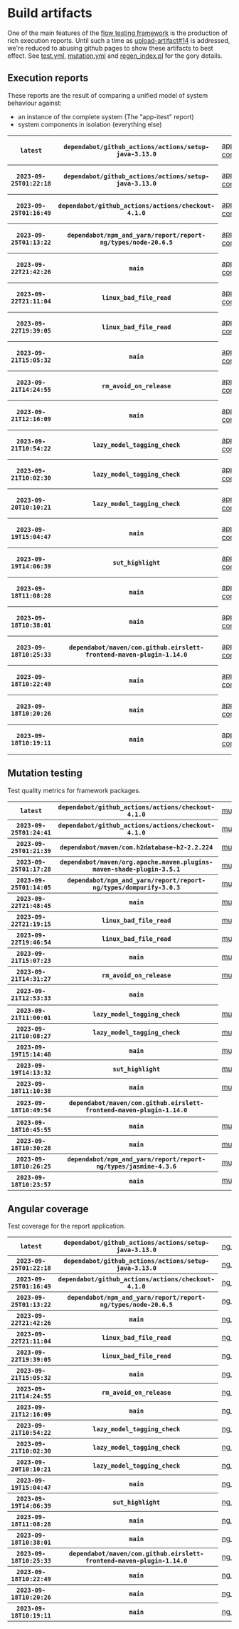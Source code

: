 # Build artifacts

One of the main features of the [flow testing framework](https://github.com/Mastercard/flow) is the production of rich execution reports.
Until such a time as [upload-artifact#14](https://github.com/actions/upload-artifact/issues/14) is addressed, we're reduced to abusing github pages to show these artifacts to best effect.
See [test.yml](https://github.com/Mastercard/flow/blob/main/.github/workflows/test.yml), [mutation.yml](https://github.com/Mastercard/flow/blob/main/.github/workflows/mutation.yml) and [regen_index.pl](https://github.com/Mastercard/flow/blob/pages/regen_index.pl) for the gory details.

## Execution reports

These reports are the result of comparing a unified model of system behaviour against:
 * an instance of the complete system (The "app-itest" report)
 * system components in isolation (everything else)

<!-- start:execution -->
<table>
	<tbody>
		<tr> <th><code>latest</code></th>
			 <th><code>dependabot/github_actions/actions/setup-java-3.13.0</code></th>
			<td><a href="execution/latest/example/app-core/target/mctf/latest/index.html">app-core</a></td>
			<td><a href="execution/latest/example/app-histogram/target/mctf/latest/index.html">app-histogram</a></td>
			<td><a href="execution/latest/example/app-itest/target/mctf/latest/index.html">app-itest</a></td>
			<td><a href="execution/latest/example/app-queue/target/mctf/latest/index.html">app-queue</a></td>
			<td><a href="execution/latest/example/app-store/target/mctf/latest/index.html">app-store</a></td>
			<td><a href="execution/latest/example/app-ui/target/mctf/latest/index.html">app-ui</a></td>
			<td><a href="execution/latest/example/app-web-ui/target/mctf/latest/index.html">app-web-ui</a></td>
		</tr>
		<tr> <th><code>2023-09-25T01:22:18</code></th>
			 <th><code>dependabot/github_actions/actions/setup-java-3.13.0</code></th>
			<td><a href="execution/1695604938/example/app-core/target/mctf/latest/index.html">app-core</a></td>
			<td><a href="execution/1695604938/example/app-histogram/target/mctf/latest/index.html">app-histogram</a></td>
			<td><a href="execution/1695604938/example/app-itest/target/mctf/latest/index.html">app-itest</a></td>
			<td><a href="execution/1695604938/example/app-queue/target/mctf/latest/index.html">app-queue</a></td>
			<td><a href="execution/1695604938/example/app-store/target/mctf/latest/index.html">app-store</a></td>
			<td><a href="execution/1695604938/example/app-ui/target/mctf/latest/index.html">app-ui</a></td>
			<td><a href="execution/1695604938/example/app-web-ui/target/mctf/latest/index.html">app-web-ui</a></td>
		</tr>
		<tr> <th><code>2023-09-25T01:16:49</code></th>
			 <th><code>dependabot/github_actions/actions/checkout-4.1.0</code></th>
			<td><a href="execution/1695604609/example/app-core/target/mctf/latest/index.html">app-core</a></td>
			<td><a href="execution/1695604609/example/app-histogram/target/mctf/latest/index.html">app-histogram</a></td>
			<td><a href="execution/1695604609/example/app-itest/target/mctf/latest/index.html">app-itest</a></td>
			<td><a href="execution/1695604609/example/app-queue/target/mctf/latest/index.html">app-queue</a></td>
			<td><a href="execution/1695604609/example/app-store/target/mctf/latest/index.html">app-store</a></td>
			<td><a href="execution/1695604609/example/app-ui/target/mctf/latest/index.html">app-ui</a></td>
			<td><a href="execution/1695604609/example/app-web-ui/target/mctf/latest/index.html">app-web-ui</a></td>
		</tr>
		<tr> <th><code>2023-09-25T01:13:22</code></th>
			 <th><code>dependabot/npm_and_yarn/report/report-ng/types/node-20.6.5</code></th>
			<td><a href="execution/1695604402/example/app-core/target/mctf/latest/index.html">app-core</a></td>
			<td><a href="execution/1695604402/example/app-histogram/target/mctf/latest/index.html">app-histogram</a></td>
			<td><a href="execution/1695604402/example/app-itest/target/mctf/latest/index.html">app-itest</a></td>
			<td><a href="execution/1695604402/example/app-queue/target/mctf/latest/index.html">app-queue</a></td>
			<td><a href="execution/1695604402/example/app-store/target/mctf/latest/index.html">app-store</a></td>
			<td><a href="execution/1695604402/example/app-ui/target/mctf/latest/index.html">app-ui</a></td>
			<td><a href="execution/1695604402/example/app-web-ui/target/mctf/latest/index.html">app-web-ui</a></td>
		</tr>
		<tr> <th><code>2023-09-22T21:42:26</code></th>
			 <th><code>main</code></th>
			<td><a href="execution/1695418946/example/app-core/target/mctf/latest/index.html">app-core</a></td>
			<td><a href="execution/1695418946/example/app-histogram/target/mctf/latest/index.html">app-histogram</a></td>
			<td><a href="execution/1695418946/example/app-itest/target/mctf/latest/index.html">app-itest</a></td>
			<td><a href="execution/1695418946/example/app-queue/target/mctf/latest/index.html">app-queue</a></td>
			<td><a href="execution/1695418946/example/app-store/target/mctf/latest/index.html">app-store</a></td>
			<td><a href="execution/1695418946/example/app-ui/target/mctf/latest/index.html">app-ui</a></td>
			<td><a href="execution/1695418946/example/app-web-ui/target/mctf/latest/index.html">app-web-ui</a></td>
		</tr>
		<tr> <th><code>2023-09-22T21:11:04</code></th>
			 <th><code>linux_bad_file_read</code></th>
			<td><a href="execution/1695417064/example/app-core/target/mctf/latest/index.html">app-core</a></td>
			<td><a href="execution/1695417064/example/app-histogram/target/mctf/latest/index.html">app-histogram</a></td>
			<td><a href="execution/1695417064/example/app-itest/target/mctf/latest/index.html">app-itest</a></td>
			<td><a href="execution/1695417064/example/app-queue/target/mctf/latest/index.html">app-queue</a></td>
			<td><a href="execution/1695417064/example/app-store/target/mctf/latest/index.html">app-store</a></td>
			<td><a href="execution/1695417064/example/app-ui/target/mctf/latest/index.html">app-ui</a></td>
			<td><a href="execution/1695417064/example/app-web-ui/target/mctf/latest/index.html">app-web-ui</a></td>
		</tr>
		<tr> <th><code>2023-09-22T19:39:05</code></th>
			 <th><code>linux_bad_file_read</code></th>
			<td><a href="execution/1695411545/example/app-core/target/mctf/latest/index.html">app-core</a></td>
			<td><a href="execution/1695411545/example/app-histogram/target/mctf/latest/index.html">app-histogram</a></td>
			<td><a href="execution/1695411545/example/app-itest/target/mctf/latest/index.html">app-itest</a></td>
			<td><a href="execution/1695411545/example/app-queue/target/mctf/latest/index.html">app-queue</a></td>
			<td><a href="execution/1695411545/example/app-store/target/mctf/latest/index.html">app-store</a></td>
			<td><a href="execution/1695411545/example/app-ui/target/mctf/latest/index.html">app-ui</a></td>
			<td><a href="execution/1695411545/example/app-web-ui/target/mctf/latest/index.html">app-web-ui</a></td>
		</tr>
		<tr> <th><code>2023-09-21T15:05:32</code></th>
			 <th><code>main</code></th>
			<td><a href="execution/1695308732/example/app-core/target/mctf/latest/index.html">app-core</a></td>
			<td><a href="execution/1695308732/example/app-histogram/target/mctf/latest/index.html">app-histogram</a></td>
			<td><a href="execution/1695308732/example/app-itest/target/mctf/latest/index.html">app-itest</a></td>
			<td><a href="execution/1695308732/example/app-queue/target/mctf/latest/index.html">app-queue</a></td>
			<td><a href="execution/1695308732/example/app-store/target/mctf/latest/index.html">app-store</a></td>
			<td><a href="execution/1695308732/example/app-ui/target/mctf/latest/index.html">app-ui</a></td>
			<td><a href="execution/1695308732/example/app-web-ui/target/mctf/latest/index.html">app-web-ui</a></td>
		</tr>
		<tr> <th><code>2023-09-21T14:24:55</code></th>
			 <th><code>rm_avoid_on_release</code></th>
			<td><a href="execution/1695306295/example/app-core/target/mctf/latest/index.html">app-core</a></td>
			<td><a href="execution/1695306295/example/app-histogram/target/mctf/latest/index.html">app-histogram</a></td>
			<td><a href="execution/1695306295/example/app-itest/target/mctf/latest/index.html">app-itest</a></td>
			<td><a href="execution/1695306295/example/app-queue/target/mctf/latest/index.html">app-queue</a></td>
			<td><a href="execution/1695306295/example/app-store/target/mctf/latest/index.html">app-store</a></td>
			<td><a href="execution/1695306295/example/app-ui/target/mctf/latest/index.html">app-ui</a></td>
			<td><a href="execution/1695306295/example/app-web-ui/target/mctf/latest/index.html">app-web-ui</a></td>
		</tr>
		<tr> <th><code>2023-09-21T12:16:09</code></th>
			 <th><code>main</code></th>
			<td><a href="execution/1695298569/example/app-core/target/mctf/latest/index.html">app-core</a></td>
			<td><a href="execution/1695298569/example/app-histogram/target/mctf/latest/index.html">app-histogram</a></td>
			<td><a href="execution/1695298569/example/app-itest/target/mctf/latest/index.html">app-itest</a></td>
			<td><a href="execution/1695298569/example/app-queue/target/mctf/latest/index.html">app-queue</a></td>
			<td><a href="execution/1695298569/example/app-store/target/mctf/latest/index.html">app-store</a></td>
			<td><a href="execution/1695298569/example/app-ui/target/mctf/latest/index.html">app-ui</a></td>
			<td><a href="execution/1695298569/example/app-web-ui/target/mctf/latest/index.html">app-web-ui</a></td>
		</tr>
		<tr> <th><code>2023-09-21T10:54:22</code></th>
			 <th><code>lazy_model_tagging_check</code></th>
			<td><a href="execution/1695293662/example/app-core/target/mctf/latest/index.html">app-core</a></td>
			<td><a href="execution/1695293662/example/app-histogram/target/mctf/latest/index.html">app-histogram</a></td>
			<td><a href="execution/1695293662/example/app-itest/target/mctf/latest/index.html">app-itest</a></td>
			<td><a href="execution/1695293662/example/app-queue/target/mctf/latest/index.html">app-queue</a></td>
			<td><a href="execution/1695293662/example/app-store/target/mctf/latest/index.html">app-store</a></td>
			<td><a href="execution/1695293662/example/app-ui/target/mctf/latest/index.html">app-ui</a></td>
			<td><a href="execution/1695293662/example/app-web-ui/target/mctf/latest/index.html">app-web-ui</a></td>
		</tr>
		<tr> <th><code>2023-09-21T10:02:30</code></th>
			 <th><code>lazy_model_tagging_check</code></th>
			<td><a href="execution/1695290550/example/app-core/target/mctf/latest/index.html">app-core</a></td>
			<td><a href="execution/1695290550/example/app-histogram/target/mctf/latest/index.html">app-histogram</a></td>
			<td><a href="execution/1695290550/example/app-itest/target/mctf/latest/index.html">app-itest</a></td>
			<td><a href="execution/1695290550/example/app-queue/target/mctf/latest/index.html">app-queue</a></td>
			<td><a href="execution/1695290550/example/app-store/target/mctf/latest/index.html">app-store</a></td>
			<td><a href="execution/1695290550/example/app-ui/target/mctf/latest/index.html">app-ui</a></td>
			<td><a href="execution/1695290550/example/app-web-ui/target/mctf/latest/index.html">app-web-ui</a></td>
		</tr>
		<tr> <th><code>2023-09-20T10:10:21</code></th>
			 <th><code>lazy_model_tagging_check</code></th>
			<td><a href="execution/1695204621/example/app-core/target/mctf/latest/index.html">app-core</a></td>
			<td><a href="execution/1695204621/example/app-histogram/target/mctf/latest/index.html">app-histogram</a></td>
			<td><a href="execution/1695204621/example/app-itest/target/mctf/latest/index.html">app-itest</a></td>
			<td><a href="execution/1695204621/example/app-queue/target/mctf/latest/index.html">app-queue</a></td>
			<td><a href="execution/1695204621/example/app-store/target/mctf/latest/index.html">app-store</a></td>
			<td><a href="execution/1695204621/example/app-ui/target/mctf/latest/index.html">app-ui</a></td>
			<td><a href="execution/1695204621/example/app-web-ui/target/mctf/latest/index.html">app-web-ui</a></td>
		</tr>
		<tr> <th><code>2023-09-19T15:04:47</code></th>
			 <th><code>main</code></th>
			<td><a href="execution/1695135887/example/app-core/target/mctf/latest/index.html">app-core</a></td>
			<td><a href="execution/1695135887/example/app-histogram/target/mctf/latest/index.html">app-histogram</a></td>
			<td><a href="execution/1695135887/example/app-itest/target/mctf/latest/index.html">app-itest</a></td>
			<td><a href="execution/1695135887/example/app-queue/target/mctf/latest/index.html">app-queue</a></td>
			<td><a href="execution/1695135887/example/app-store/target/mctf/latest/index.html">app-store</a></td>
			<td><a href="execution/1695135887/example/app-ui/target/mctf/latest/index.html">app-ui</a></td>
			<td><a href="execution/1695135887/example/app-web-ui/target/mctf/latest/index.html">app-web-ui</a></td>
		</tr>
		<tr> <th><code>2023-09-19T14:06:39</code></th>
			 <th><code>sut_highlight</code></th>
			<td><a href="execution/1695132399/example/app-core/target/mctf/latest/index.html">app-core</a></td>
			<td><a href="execution/1695132399/example/app-histogram/target/mctf/latest/index.html">app-histogram</a></td>
			<td><a href="execution/1695132399/example/app-itest/target/mctf/latest/index.html">app-itest</a></td>
			<td><a href="execution/1695132399/example/app-queue/target/mctf/latest/index.html">app-queue</a></td>
			<td><a href="execution/1695132399/example/app-store/target/mctf/latest/index.html">app-store</a></td>
			<td><a href="execution/1695132399/example/app-ui/target/mctf/latest/index.html">app-ui</a></td>
			<td><a href="execution/1695132399/example/app-web-ui/target/mctf/latest/index.html">app-web-ui</a></td>
		</tr>
		<tr> <th><code>2023-09-18T11:08:28</code></th>
			 <th><code>main</code></th>
			<td><a href="execution/1695035308/example/app-core/target/mctf/latest/index.html">app-core</a></td>
			<td><a href="execution/1695035308/example/app-histogram/target/mctf/latest/index.html">app-histogram</a></td>
			<td><a href="execution/1695035308/example/app-itest/target/mctf/latest/index.html">app-itest</a></td>
			<td><a href="execution/1695035308/example/app-queue/target/mctf/latest/index.html">app-queue</a></td>
			<td><a href="execution/1695035308/example/app-store/target/mctf/latest/index.html">app-store</a></td>
			<td><a href="execution/1695035308/example/app-ui/target/mctf/latest/index.html">app-ui</a></td>
			<td><a href="execution/1695035308/example/app-web-ui/target/mctf/latest/index.html">app-web-ui</a></td>
		</tr>
		<tr> <th><code>2023-09-18T10:38:01</code></th>
			 <th><code>main</code></th>
			<td><a href="execution/1695033481/example/app-core/target/mctf/latest/index.html">app-core</a></td>
			<td><a href="execution/1695033481/example/app-histogram/target/mctf/latest/index.html">app-histogram</a></td>
			<td><a href="execution/1695033481/example/app-itest/target/mctf/latest/index.html">app-itest</a></td>
			<td><a href="execution/1695033481/example/app-queue/target/mctf/latest/index.html">app-queue</a></td>
			<td><a href="execution/1695033481/example/app-store/target/mctf/latest/index.html">app-store</a></td>
			<td><a href="execution/1695033481/example/app-ui/target/mctf/latest/index.html">app-ui</a></td>
			<td><a href="execution/1695033481/example/app-web-ui/target/mctf/latest/index.html">app-web-ui</a></td>
		</tr>
		<tr> <th><code>2023-09-18T10:25:33</code></th>
			 <th><code>dependabot/maven/com.github.eirslett-frontend-maven-plugin-1.14.0</code></th>
			<td><a href="execution/1695032733/example/app-core/target/mctf/latest/index.html">app-core</a></td>
			<td><a href="execution/1695032733/example/app-histogram/target/mctf/latest/index.html">app-histogram</a></td>
			<td><a href="execution/1695032733/example/app-itest/target/mctf/latest/index.html">app-itest</a></td>
			<td><a href="execution/1695032733/example/app-queue/target/mctf/latest/index.html">app-queue</a></td>
			<td><a href="execution/1695032733/example/app-store/target/mctf/latest/index.html">app-store</a></td>
			<td><a href="execution/1695032733/example/app-ui/target/mctf/latest/index.html">app-ui</a></td>
			<td><a href="execution/1695032733/example/app-web-ui/target/mctf/latest/index.html">app-web-ui</a></td>
		</tr>
		<tr> <th><code>2023-09-18T10:22:49</code></th>
			 <th><code>main</code></th>
			<td><a href="execution/1695032569/example/app-core/target/mctf/latest/index.html">app-core</a></td>
			<td><a href="execution/1695032569/example/app-histogram/target/mctf/latest/index.html">app-histogram</a></td>
			<td><a href="execution/1695032569/example/app-itest/target/mctf/latest/index.html">app-itest</a></td>
			<td><a href="execution/1695032569/example/app-queue/target/mctf/latest/index.html">app-queue</a></td>
			<td><a href="execution/1695032569/example/app-store/target/mctf/latest/index.html">app-store</a></td>
			<td><a href="execution/1695032569/example/app-ui/target/mctf/latest/index.html">app-ui</a></td>
			<td><a href="execution/1695032569/example/app-web-ui/target/mctf/latest/index.html">app-web-ui</a></td>
		</tr>
		<tr> <th><code>2023-09-18T10:20:26</code></th>
			 <th><code>main</code></th>
			<td><a href="execution/1695032426/example/app-core/target/mctf/latest/index.html">app-core</a></td>
			<td><a href="execution/1695032426/example/app-histogram/target/mctf/latest/index.html">app-histogram</a></td>
			<td><a href="execution/1695032426/example/app-itest/target/mctf/latest/index.html">app-itest</a></td>
			<td><a href="execution/1695032426/example/app-queue/target/mctf/latest/index.html">app-queue</a></td>
			<td><a href="execution/1695032426/example/app-store/target/mctf/latest/index.html">app-store</a></td>
			<td><a href="execution/1695032426/example/app-ui/target/mctf/latest/index.html">app-ui</a></td>
			<td><a href="execution/1695032426/example/app-web-ui/target/mctf/latest/index.html">app-web-ui</a></td>
		</tr>
		<tr> <th><code>2023-09-18T10:19:11</code></th>
			 <th><code>main</code></th>
			<td><a href="execution/1695032351/example/app-core/target/mctf/latest/index.html">app-core</a></td>
			<td><a href="execution/1695032351/example/app-histogram/target/mctf/latest/index.html">app-histogram</a></td>
			<td><a href="execution/1695032351/example/app-itest/target/mctf/latest/index.html">app-itest</a></td>
			<td><a href="execution/1695032351/example/app-queue/target/mctf/latest/index.html">app-queue</a></td>
			<td><a href="execution/1695032351/example/app-store/target/mctf/latest/index.html">app-store</a></td>
			<td><a href="execution/1695032351/example/app-ui/target/mctf/latest/index.html">app-ui</a></td>
			<td><a href="execution/1695032351/example/app-web-ui/target/mctf/latest/index.html">app-web-ui</a></td>
		</tr>
	</tbody>
</table>
<!-- end:execution -->

## Mutation testing

Test quality metrics for framework packages.

<!-- start:mutation -->
<table>
	<tbody>
		<tr> <th><code>latest</code></th>
			 <th><code>dependabot/github_actions/actions/checkout-4.1.0</code></th>
			<td><a href="mutation/latest/mutation_report/index.html">mutation</a></td>
			<td></td>
			<td></td>
			<td></td>
			<td></td>
			<td></td>
			<td></td>
			<td></td>
			<td></td>
			<td></td>
			<td></td>
			<td></td>
			<td></td>
			<td></td>
		</tr>
		<tr> <th><code>2023-09-25T01:24:41</code></th>
			 <th><code>dependabot/github_actions/actions/checkout-4.1.0</code></th>
			<td><a href="mutation/1695605081/mutation_report/index.html">mutation</a></td>
			<td></td>
			<td></td>
			<td></td>
			<td></td>
			<td></td>
			<td></td>
			<td></td>
			<td></td>
			<td></td>
			<td></td>
			<td></td>
			<td></td>
			<td></td>
		</tr>
		<tr> <th><code>2023-09-25T01:21:39</code></th>
			 <th><code>dependabot/maven/com.h2database-h2-2.2.224</code></th>
			<td><a href="mutation/1695604899/mutation_report/index.html">mutation</a></td>
			<td></td>
			<td></td>
			<td></td>
			<td></td>
			<td></td>
			<td></td>
			<td></td>
			<td></td>
			<td></td>
			<td></td>
			<td></td>
			<td></td>
			<td></td>
		</tr>
		<tr> <th><code>2023-09-25T01:17:28</code></th>
			 <th><code>dependabot/maven/org.apache.maven.plugins-maven-shade-plugin-3.5.1</code></th>
			<td><a href="mutation/1695604648/mutation_report/index.html">mutation</a></td>
			<td></td>
			<td></td>
			<td></td>
			<td></td>
			<td></td>
			<td></td>
			<td></td>
			<td></td>
			<td></td>
			<td></td>
			<td></td>
			<td></td>
			<td></td>
		</tr>
		<tr> <th><code>2023-09-25T01:14:05</code></th>
			 <th><code>dependabot/npm_and_yarn/report/report-ng/types/dompurify-3.0.3</code></th>
			<td><a href="mutation/1695604445/mutation_report/index.html">mutation</a></td>
			<td></td>
			<td></td>
			<td></td>
			<td></td>
			<td></td>
			<td></td>
			<td></td>
			<td></td>
			<td></td>
			<td></td>
			<td></td>
			<td></td>
			<td></td>
		</tr>
		<tr> <th><code>2023-09-22T21:48:45</code></th>
			 <th><code>main</code></th>
			<td><a href="mutation/1695419325/mutation_report/index.html">mutation</a></td>
			<td></td>
			<td></td>
			<td></td>
			<td></td>
			<td></td>
			<td></td>
			<td></td>
			<td></td>
			<td></td>
			<td></td>
			<td></td>
			<td></td>
			<td></td>
		</tr>
		<tr> <th><code>2023-09-22T21:19:15</code></th>
			 <th><code>linux_bad_file_read</code></th>
			<td><a href="mutation/1695417555/mutation_report/index.html">mutation</a></td>
			<td></td>
			<td></td>
			<td></td>
			<td></td>
			<td></td>
			<td></td>
			<td></td>
			<td></td>
			<td></td>
			<td></td>
			<td></td>
			<td></td>
			<td></td>
		</tr>
		<tr> <th><code>2023-09-22T19:46:54</code></th>
			 <th><code>linux_bad_file_read</code></th>
			<td><a href="mutation/1695412014/mutation_report/index.html">mutation</a></td>
			<td></td>
			<td></td>
			<td></td>
			<td></td>
			<td></td>
			<td></td>
			<td></td>
			<td></td>
			<td></td>
			<td></td>
			<td></td>
			<td></td>
			<td></td>
		</tr>
		<tr> <th><code>2023-09-21T15:07:23</code></th>
			 <th><code>main</code></th>
			<td><a href="mutation/1695308843/mutation_report/index.html">mutation</a></td>
			<td></td>
			<td></td>
			<td></td>
			<td></td>
			<td></td>
			<td></td>
			<td></td>
			<td></td>
			<td></td>
			<td></td>
			<td></td>
			<td></td>
			<td></td>
		</tr>
		<tr> <th><code>2023-09-21T14:31:27</code></th>
			 <th><code>rm_avoid_on_release</code></th>
			<td><a href="mutation/1695306687/mutation_report/index.html">mutation</a></td>
			<td></td>
			<td></td>
			<td></td>
			<td></td>
			<td></td>
			<td></td>
			<td></td>
			<td></td>
			<td></td>
			<td></td>
			<td></td>
			<td></td>
			<td></td>
		</tr>
		<tr> <th><code>2023-09-21T12:53:33</code></th>
			 <th><code>main</code></th>
			<td></td>
			<td><a href="mutation/1695300813/mutation_report/index.html">mutation_report</a></td>
			<td><a href="mutation/1695300813/project_mutation_reports/api/target/pit-reports/index.html">project_mutation_reports/api/target/pit-reports</a></td>
			<td><a href="mutation/1695300813/project_mutation_reports/builder/target/pit-reports/index.html">project_mutation_reports/builder/target/pit-reports</a></td>
			<td><a href="mutation/1695300813/project_mutation_reports/message/message-core/target/pit-reports/index.html">project_mutation_reports/message/message-core/target/pit-reports</a></td>
			<td><a href="mutation/1695300813/project_mutation_reports/message/message-http/target/pit-reports/index.html">project_mutation_reports/message/message-http/target/pit-reports</a></td>
			<td><a href="mutation/1695300813/project_mutation_reports/message/message-json/target/pit-reports/index.html">project_mutation_reports/message/message-json/target/pit-reports</a></td>
			<td><a href="mutation/1695300813/project_mutation_reports/message/message-sql/target/pit-reports/index.html">project_mutation_reports/message/message-sql/target/pit-reports</a></td>
			<td><a href="mutation/1695300813/project_mutation_reports/message/message-text/target/pit-reports/index.html">project_mutation_reports/message/message-text/target/pit-reports</a></td>
			<td><a href="mutation/1695300813/project_mutation_reports/message/message-web/target/pit-reports/index.html">project_mutation_reports/message/message-web/target/pit-reports</a></td>
			<td><a href="mutation/1695300813/project_mutation_reports/message/message-xml/target/pit-reports/index.html">project_mutation_reports/message/message-xml/target/pit-reports</a></td>
			<td><a href="mutation/1695300813/project_mutation_reports/model/target/pit-reports/index.html">project_mutation_reports/model/target/pit-reports</a></td>
			<td><a href="mutation/1695300813/project_mutation_reports/validation/validation-core/target/pit-reports/index.html">project_mutation_reports/validation/validation-core/target/pit-reports</a></td>
			<td><a href="mutation/1695300813/project_mutation_reports/validation/validation-junit5/target/pit-reports/index.html">project_mutation_reports/validation/validation-junit5/target/pit-reports</a></td>
		</tr>
		<tr> <th><code>2023-09-21T11:00:01</code></th>
			 <th><code>lazy_model_tagging_check</code></th>
			<td><a href="mutation/1695294001/mutation_report/index.html">mutation</a></td>
			<td></td>
			<td></td>
			<td></td>
			<td></td>
			<td></td>
			<td></td>
			<td></td>
			<td></td>
			<td></td>
			<td></td>
			<td></td>
			<td></td>
			<td></td>
		</tr>
		<tr> <th><code>2023-09-21T10:08:27</code></th>
			 <th><code>lazy_model_tagging_check</code></th>
			<td><a href="mutation/1695290907/mutation_report/index.html">mutation</a></td>
			<td></td>
			<td></td>
			<td></td>
			<td></td>
			<td></td>
			<td></td>
			<td></td>
			<td></td>
			<td></td>
			<td></td>
			<td></td>
			<td></td>
			<td></td>
		</tr>
		<tr> <th><code>2023-09-19T15:14:40</code></th>
			 <th><code>main</code></th>
			<td><a href="mutation/1695136480/mutation_report/index.html">mutation</a></td>
			<td></td>
			<td></td>
			<td></td>
			<td></td>
			<td></td>
			<td></td>
			<td></td>
			<td></td>
			<td></td>
			<td></td>
			<td></td>
			<td></td>
			<td></td>
		</tr>
		<tr> <th><code>2023-09-19T14:13:32</code></th>
			 <th><code>sut_highlight</code></th>
			<td><a href="mutation/1695132812/mutation_report/index.html">mutation</a></td>
			<td></td>
			<td></td>
			<td></td>
			<td></td>
			<td></td>
			<td></td>
			<td></td>
			<td></td>
			<td></td>
			<td></td>
			<td></td>
			<td></td>
			<td></td>
		</tr>
		<tr> <th><code>2023-09-18T11:10:38</code></th>
			 <th><code>main</code></th>
			<td><a href="mutation/1695035438/mutation_report/index.html">mutation</a></td>
			<td></td>
			<td></td>
			<td></td>
			<td></td>
			<td></td>
			<td></td>
			<td></td>
			<td></td>
			<td></td>
			<td></td>
			<td></td>
			<td></td>
			<td></td>
		</tr>
		<tr> <th><code>2023-09-18T10:49:54</code></th>
			 <th><code>dependabot/maven/com.github.eirslett-frontend-maven-plugin-1.14.0</code></th>
			<td></td>
			<td><a href="mutation/1695034194/mutation_report/index.html">mutation_report</a></td>
			<td><a href="mutation/1695034194/project_mutation_reports/api/target/pit-reports/index.html">project_mutation_reports/api/target/pit-reports</a></td>
			<td></td>
			<td><a href="mutation/1695034194/project_mutation_reports/message/message-core/target/pit-reports/index.html">project_mutation_reports/message/message-core/target/pit-reports</a></td>
			<td><a href="mutation/1695034194/project_mutation_reports/message/message-http/target/pit-reports/index.html">project_mutation_reports/message/message-http/target/pit-reports</a></td>
			<td><a href="mutation/1695034194/project_mutation_reports/message/message-json/target/pit-reports/index.html">project_mutation_reports/message/message-json/target/pit-reports</a></td>
			<td><a href="mutation/1695034194/project_mutation_reports/message/message-sql/target/pit-reports/index.html">project_mutation_reports/message/message-sql/target/pit-reports</a></td>
			<td><a href="mutation/1695034194/project_mutation_reports/message/message-text/target/pit-reports/index.html">project_mutation_reports/message/message-text/target/pit-reports</a></td>
			<td></td>
			<td></td>
			<td></td>
			<td></td>
			<td></td>
		</tr>
		<tr> <th><code>2023-09-18T10:45:55</code></th>
			 <th><code>main</code></th>
			<td><a href="mutation/1695033955/mutation_report/index.html">mutation</a></td>
			<td></td>
			<td></td>
			<td></td>
			<td></td>
			<td></td>
			<td></td>
			<td></td>
			<td></td>
			<td></td>
			<td></td>
			<td></td>
			<td></td>
			<td></td>
		</tr>
		<tr> <th><code>2023-09-18T10:30:28</code></th>
			 <th><code>main</code></th>
			<td><a href="mutation/1695033028/mutation_report/index.html">mutation</a></td>
			<td></td>
			<td></td>
			<td></td>
			<td></td>
			<td></td>
			<td></td>
			<td></td>
			<td></td>
			<td></td>
			<td></td>
			<td></td>
			<td></td>
			<td></td>
		</tr>
		<tr> <th><code>2023-09-18T10:26:25</code></th>
			 <th><code>dependabot/npm_and_yarn/report/report-ng/types/jasmine-4.3.6</code></th>
			<td><a href="mutation/1695032785/mutation_report/index.html">mutation</a></td>
			<td></td>
			<td></td>
			<td></td>
			<td></td>
			<td></td>
			<td></td>
			<td></td>
			<td></td>
			<td></td>
			<td></td>
			<td></td>
			<td></td>
			<td></td>
		</tr>
		<tr> <th><code>2023-09-18T10:23:57</code></th>
			 <th><code>main</code></th>
			<td><a href="mutation/1695032637/mutation_report/index.html">mutation</a></td>
			<td></td>
			<td></td>
			<td></td>
			<td></td>
			<td></td>
			<td></td>
			<td></td>
			<td></td>
			<td></td>
			<td></td>
			<td></td>
			<td></td>
			<td></td>
		</tr>
	</tbody>
</table>
<!-- end:mutation -->

## Angular coverage

Test coverage for the report application.

<!-- start:ng_coverage -->
<table>
	<tbody>
		<tr> <th><code>latest</code></th>
			 <th><code>dependabot/github_actions/actions/setup-java-3.13.0</code></th>
			<td><a href="ng_coverage/latest/report/index.html">ng_coverage</a></td>
		</tr>
		<tr> <th><code>2023-09-25T01:22:18</code></th>
			 <th><code>dependabot/github_actions/actions/setup-java-3.13.0</code></th>
			<td><a href="ng_coverage/1695604938/report/index.html">ng_coverage</a></td>
		</tr>
		<tr> <th><code>2023-09-25T01:16:49</code></th>
			 <th><code>dependabot/github_actions/actions/checkout-4.1.0</code></th>
			<td><a href="ng_coverage/1695604609/report/index.html">ng_coverage</a></td>
		</tr>
		<tr> <th><code>2023-09-25T01:13:22</code></th>
			 <th><code>dependabot/npm_and_yarn/report/report-ng/types/node-20.6.5</code></th>
			<td><a href="ng_coverage/1695604402/report/index.html">ng_coverage</a></td>
		</tr>
		<tr> <th><code>2023-09-22T21:42:26</code></th>
			 <th><code>main</code></th>
			<td><a href="ng_coverage/1695418946/report/index.html">ng_coverage</a></td>
		</tr>
		<tr> <th><code>2023-09-22T21:11:04</code></th>
			 <th><code>linux_bad_file_read</code></th>
			<td><a href="ng_coverage/1695417064/report/index.html">ng_coverage</a></td>
		</tr>
		<tr> <th><code>2023-09-22T19:39:05</code></th>
			 <th><code>linux_bad_file_read</code></th>
			<td><a href="ng_coverage/1695411545/report/index.html">ng_coverage</a></td>
		</tr>
		<tr> <th><code>2023-09-21T15:05:32</code></th>
			 <th><code>main</code></th>
			<td><a href="ng_coverage/1695308732/report/index.html">ng_coverage</a></td>
		</tr>
		<tr> <th><code>2023-09-21T14:24:55</code></th>
			 <th><code>rm_avoid_on_release</code></th>
			<td><a href="ng_coverage/1695306295/report/index.html">ng_coverage</a></td>
		</tr>
		<tr> <th><code>2023-09-21T12:16:09</code></th>
			 <th><code>main</code></th>
			<td><a href="ng_coverage/1695298569/report/index.html">ng_coverage</a></td>
		</tr>
		<tr> <th><code>2023-09-21T10:54:22</code></th>
			 <th><code>lazy_model_tagging_check</code></th>
			<td><a href="ng_coverage/1695293662/report/index.html">ng_coverage</a></td>
		</tr>
		<tr> <th><code>2023-09-21T10:02:30</code></th>
			 <th><code>lazy_model_tagging_check</code></th>
			<td><a href="ng_coverage/1695290550/report/index.html">ng_coverage</a></td>
		</tr>
		<tr> <th><code>2023-09-20T10:10:21</code></th>
			 <th><code>lazy_model_tagging_check</code></th>
			<td><a href="ng_coverage/1695204621/report/index.html">ng_coverage</a></td>
		</tr>
		<tr> <th><code>2023-09-19T15:04:47</code></th>
			 <th><code>main</code></th>
			<td><a href="ng_coverage/1695135887/report/index.html">ng_coverage</a></td>
		</tr>
		<tr> <th><code>2023-09-19T14:06:39</code></th>
			 <th><code>sut_highlight</code></th>
			<td><a href="ng_coverage/1695132399/report/index.html">ng_coverage</a></td>
		</tr>
		<tr> <th><code>2023-09-18T11:08:28</code></th>
			 <th><code>main</code></th>
			<td><a href="ng_coverage/1695035308/report/index.html">ng_coverage</a></td>
		</tr>
		<tr> <th><code>2023-09-18T10:38:01</code></th>
			 <th><code>main</code></th>
			<td><a href="ng_coverage/1695033481/report/index.html">ng_coverage</a></td>
		</tr>
		<tr> <th><code>2023-09-18T10:25:33</code></th>
			 <th><code>dependabot/maven/com.github.eirslett-frontend-maven-plugin-1.14.0</code></th>
			<td><a href="ng_coverage/1695032733/report/index.html">ng_coverage</a></td>
		</tr>
		<tr> <th><code>2023-09-18T10:22:49</code></th>
			 <th><code>main</code></th>
			<td><a href="ng_coverage/1695032569/report/index.html">ng_coverage</a></td>
		</tr>
		<tr> <th><code>2023-09-18T10:20:26</code></th>
			 <th><code>main</code></th>
			<td><a href="ng_coverage/1695032426/report/index.html">ng_coverage</a></td>
		</tr>
		<tr> <th><code>2023-09-18T10:19:11</code></th>
			 <th><code>main</code></th>
			<td><a href="ng_coverage/1695032351/report/index.html">ng_coverage</a></td>
		</tr>
	</tbody>
</table>
<!-- end:ng_coverage -->